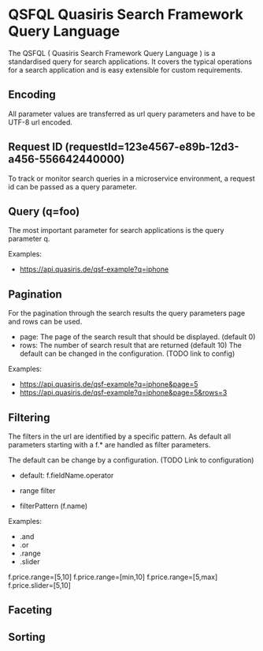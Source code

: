 # QSFQL Quasiris Search Framework Query Language

The QSFQL ( Quasiris Search Framework Query Language ) is a standardised query for search applications.
It covers the typical operations for a search application and is easy extensible for custom requirements.

## Encoding
All parameter values are transferred as url query parameters and have to be UTF-8 url encoded.

## Request ID (requestId=123e4567-e89b-12d3-a456-556642440000)
To track or monitor search queries in a microservice environment, a request id can be passed as a query parameter.

## Query (q=foo)
The most important parameter for search applications is the query parameter q.

Examples:
- https://api.quasiris.de/qsf-example?q=iphone

## Pagination
For the pagination through the search results the query parameters page and rows can be used.

- page: The page of the search result that should be displayed. (default 0) 
- rows: The number of search result that are returned (default 10) The default can be changed in the configuration. (TODO link to config)

Examples:
- https://api.quasiris.de/qsf-example?q=iphone&page=5
- https://api.quasiris.de/qsf-example?q=iphone&page=5&rows=3



## Filtering

The filters in the url are identified by a specific pattern. As default all parameters starting with a f.* are handled as
filter parameters.

The default can be change by a configuration. (TODO Link to configuration)


- default: f.fieldName.operator

- range filter

- filterPattern (f.name)


Examples:

- .and
- .or
- .range
- .slider


f.price.range=[5,10]
f.price.range=[min,10]
f.price.range=[5,max]
f.price.slider=[5,10]

## Faceting

## Sorting
 